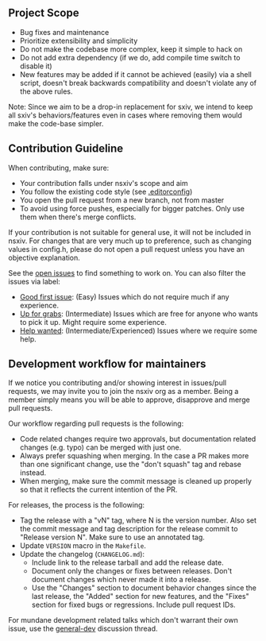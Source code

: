 Project Scope
-------------

  * Bug fixes and maintenance
  * Prioritize extensibility and simplicity
  * Do not make the codebase more complex, keep it simple to hack on
  * Do not add extra dependency (if we do, add compile time switch to disable it)
  * New features may be added if it cannot be achieved (easily) via a shell script,
    doesn't break backwards compatibility and doesn't violate any of the above rules.

Note: Since we aim to be a drop-in replacement for sxiv, we intend to keep all
sxiv's behaviors/features even in cases where removing them would make the
code-base simpler.


Contribution Guideline
----------------------

When contributing, make sure:

  * Your contribution falls under nsxiv's scope and aim
  * You follow the existing code style (see [.editorconfig](.editorconfig))
  * You open the pull request from a new branch, not from master
  * To avoid using force pushes, especially for bigger patches. Only use them
    when there's merge conflicts.

If your contribution is not suitable for general use, it will not be included in nsxiv.
For changes that are very much up to preference, such as changing values in config.h,
please do not open a pull request unless you have an objective explanation.

See the [open issues](https://codeberg.org/nsxiv/nsxiv/issues) to find something
to work on. You can also filter the issues via label:

* [Good first issue](https://codeberg.org/nsxiv/nsxiv/issues?labels=49698):
  (Easy) Issues which do not require much if any experience.
* [Up for grabs](https://codeberg.org/nsxiv/nsxiv/issues?labels=49705):
  (Intermediate) Issues which are free for anyone who wants to pick it up.
  Might require some experience.
* [Help wanted](https://codeberg.org/nsxiv/nsxiv/issues?labels=49699):
  (Intermediate/Experienced) Issues where we require some help.

Development workflow for maintainers
------------------------------------

If we notice you contributing and/or showing interest in issues/pull requests,
we may invite you to join the nsxiv org as a member. Being a member simply means
you will be able to approve, disapprove and merge pull requests.

Our workflow regarding pull requests is the following:

  * Code related changes require two approvals, but documentation related
    changes (e.g. typo) can be merged with just one.
  * Always prefer squashing when merging. In the case a PR makes more than one
    significant change, use the "don't squash" tag and rebase instead.
  * When merging, make sure the commit message is cleaned up properly so that
    it reflects the current intention of the PR.

For releases, the process is the following:

  * Tag the release with a "vN" tag, where N is the version number. Also set
    the commit message and tag description for the release commit to "Release
    version N". Make sure to use an annotated tag.
  * Update `VERSION` macro in the `Makefile`.
  * Update the changelog (`CHANGELOG.md`):
    * Include link to the release tarball and add the release date.
    * Document only the changes or fixes between releases. Don't document
      changes which never made it into a release.
    * Use the "Changes" section to document behavior changes since the last
      release, the "Added" section for new features, and the "Fixes" section
      for fixed bugs or regressions. Include pull request IDs.

<!-- TODO: update the link -->
For mundane development related talks which don't warrant their own issue, use
the [general-dev](https://github.com/nsxiv/nsxiv/discussions/119) discussion
thread.
